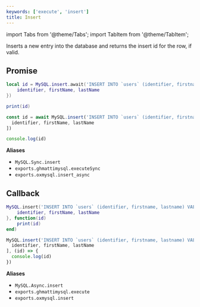 ```yaml
---
keywords: ['execute', 'insert']
title: Insert
---
```


import Tabs from '@theme/Tabs';
import TabItem from '@theme/TabItem';

Inserts a new entry into the database and returns the insert id for the row, if valid.

## Promise

<Tabs>
<TabItem value="1" label="Lua">

```lua
local id = MySQL.insert.await('INSERT INTO `users` (identifier, firstname, lastname) VALUES (?, ?, ?)', {
    identifier, firstName, lastName
})

print(id)
```

</TabItem>
<TabItem value="2" label="JS">

```js
const id = await MySQL.insert('INSERT INTO `users` (identifier, firstname, lastname) VALUES (?, ?, ?)', [
  identifier, firstName, lastName
])

console.log(id)
```

</TabItem>
</Tabs>

**Aliases**

- `MySQL.Sync.insert`
- `exports.ghmattimysql.executeSync`
- `exports.oxmysql.insert_async`

## Callback

<Tabs>
<TabItem value="1" label="Lua">

```lua
MySQL.insert('INSERT INTO `users` (identifier, firstname, lastname) VALUES (?, ?, ?)', {
    identifier, firstName, lastName
}, function(id)
    print(id)
end)
```

</TabItem>
<TabItem value="2" label="JS">

```js
MySQL.insert('INSERT INTO `users` (identifier, firstname, lastname) VALUES (?, ?, ?)', [
  identifier, firstName, lastName
], (id) => {
  console.log(id)
})
```

</TabItem>
</Tabs>

**Aliases**

- `MySQL.Async.insert`
- `exports.ghmattimysql.execute`
- `exports.oxmysql.insert`
